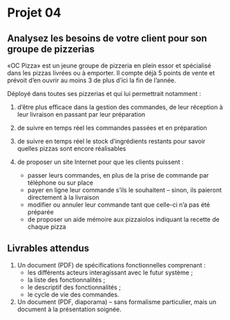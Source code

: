 # Projet 04
## Analysez les besoins de votre client pour son groupe de pizzerias

«OC Pizza» est un jeune groupe de pizzeria en plein essor et spécialisé dans les pizzas livrées ou à emporter. Il compte déjà 5 points de vente et prévoit d’en ouvrir au moins 3 de plus d’ici la fin de l’année.

Déployé dans toutes ses pizzerias et qui lui permettrait notamment :

1. d’être plus efficace dans la gestion des commandes, de leur réception à leur livraison en passant par leur préparation

2. de suivre en temps réel les commandes passées et en préparation

3. de suivre en temps réel le stock d’ingrédients restants pour savoir quelles pizzas sont encore réalisables

4. de proposer un site Internet pour que les clients puissent :
    - passer leurs commandes, en plus de la prise de commande par téléphone ou sur place
    - payer en ligne leur commande s’ils le souhaitent – sinon, ils paieront directement à la livraison
    - modifier ou annuler leur commande tant que celle-ci n’a pas été préparée
    - de proposer un aide mémoire aux pizzaiolos indiquant la recette de chaque pizza

## Livrables attendus
1. Un document (PDF) de spécifications fonctionnelles comprenant :
    - les différents acteurs interagissant avec le futur système ;
    - la liste des fonctionnalités ;
    - le descriptif des fonctionnalités ;
    - le cycle de vie des commandes.
2. Un document (PDF, diaporama) – sans formalisme particulier, mais un document à la présentation soignée.